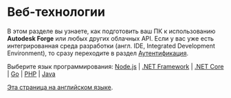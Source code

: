 # Веб-технологии

В этом разделе вы узнаете, как подготовить ваш ПК к использованию **Autodesk Forge** или любых других облачных API. Если у вас уже есть интегрированная среда разработки (англ. IDE, Integrated Development Environment), то сразу переходите в раздел [Аутентификация](/ru-RU/oauth/).

Выберите язык программирования: [Node.js](/ru-RU/environment/tools/nodejs) | [.NET Framework](/ru-RU/environment/tools/net) | [.NET Core](/ru-RU/environment/tools/netcore) | [Go](/ru-RU/environment/tools/go) | [PHP](/ru-RU/environment/tools/php) | [Java](/ru-RU/environment/tools/java)

[Эта страница на английском языке](https://learnforge.autodesk.io/#/environment/tools/).
